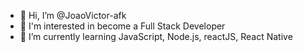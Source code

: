 - 👋 Hi, I’m @JoaoVictor-afk
- 👀 I'm interested in become a Full Stack Developer
- 🌱 I’m currently learning JavaScript, Node.js, reactJS, React Native
 

<!---
JoaoVictor-afk/JoaoVictor-afk is a ✨ special ✨ repository because its `README.md` (this file) appears on your GitHub profile.
You can click the Preview link to take a look at your changes.
--->
